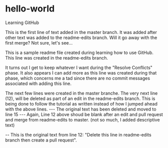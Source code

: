 # hello-world
Learning GitHub


This is the first line of text added in the master branch.  It was added after other text was added to the readme-edits branch.  Will it go away with the first merge? Not sure, let's see...

This is a sample readme file created during learning how to use GitHub.  This line was created in the readme-edits branch.

It turns out I get to keep whatever I want during the "Resolve Conflicts" phase.  It also appears I can add more as this line was created during that phase, which concerns me a tad since there are no commit messages associated with adding this line.

The next few lines were created in the master branche.  The very next line (12), will be deleted as part of an edit in the readme-edits branch.  This is being done to follow the tutorial as written instead of how I jumped ahead with the above lines.
--- The original text has been deleted and moved to line 15 ---
Again, Line 12 above shoud be blank after an edit and pull request and merge from readme-edits to master. (not so much, I added descriptive text) 

-- This is the original text from line 12: "Delete this line in readme-edits branch then create a pull request".
